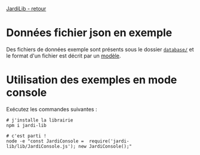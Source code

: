 [JardiLib - retour](../README.md)

# Données fichier json en exemple

Des fichiers de données exemple sont présents sous le dossier [`database/`](../database)
 et le format d'un fichier est décrit par un [modèle](Modèle.md).


# Utilisation des exemples en mode console

Exécutez les commandes suivantes :
``` 
# j'installe la librairie
npm i jardi-lib

# c'est parti !
node -e "const JardiConsole =  require('jardi-lib/lib/JardiConsole.js'); new JardiConsole();"
```